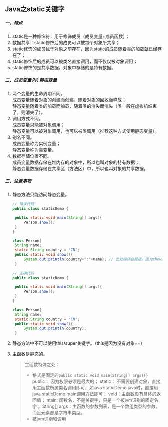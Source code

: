 ## Java之static关键字

##### 一、特点

1. static是一种修饰符，用于修饰成员（成员变量+成员函数）；
2. 数据共享：static修饰后的成员可以被每个对象所共享；
3. static修饰的成员优于对象之前存在，因为static的成员随着类的加载就已经存在了；
4. static修饰后的成员可以被类名直接调用，而不仅仅被对象调用；
5. static修饰的是共享数据，对象中存储的是特有数据。


##### 二、成员变量 PK 静态变量

1. 两个变量的生命周期不同。  
   成员变量随着对象的创建而创建，随着对象的回收而释放；  
   静态变量随着类的加载而加载，随着类的消失而消失（类一般在虚拟机结束了，则消失了）。
2. 调用方式不同。  
   成员变量只能被对象调用；  
   静态变量可以被对象调用，也可以被类调用（推荐这种方式使用静态变量）。
3. 别名不同。  
   成员变量称为实例变量；  
   静态变量称为类变量。
4. 数据存储位置不同。  
   成员变量数据存储在堆内存的对象中，所以也叫对象的特有数据；  
   静态变量数据存储在共享区（方法区）中，所以也叫对象的共享数据。

##### 三、注意事项

1. 静态方法只能访问静态变量。

   ```java
   // 错误代码
   public class staticDemo {

   	public static void main(String[] args){
   		Person.show();
   	}
   }

   class Person{
   	String name;
   	static String country = "CN";
   	public static void show(){
   		System.out.println(country+":"+name); // 此处编译会报错，因为show是静态方法，但是name是非静态变量
   	}
     
   // 正确代码
   public class staticDemo {

   	public static void main(String[] args){
   		Person.show();
   	}
   }

   class Person{
   	String name;
   	static String country = "CN";
   	public static void show(){
   		System.out.println(country);
   	}
   ```

2. 静态方法中不可以使用this/super关键字。（this是因为没有对象==）

3. 主函数是静态的。

   > 主函数特殊之处：
   >
   > - 格式是固定的`public static void main(String[] args){}`
   >   public： 因为权限必须是最大的；
   >   static： 不需要创建对象，直接用主函数所属类名调用即可，如java staticDemo.java时，直接用java staticDemo.main调用方法即可；
   >   void：主函数没有具体的返回值；
   >   main:   函数名，不是关键字，只是一个被jvm识别的固定名字；
   >   String[] args：主函数的参数列表，是一个数组类型的参数。而且元素都是字符串类型。
   > - 被jvm识别和调用